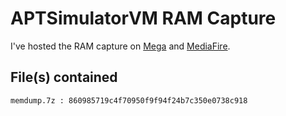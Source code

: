 # APTSimulatorVM RAM Capture

I've hosted the RAM capture on [Mega](https://mega.nz/file/gypSxQrA#27lmfxP1K7XMZkoMIgFNlx0SOuWfu_0bubstqrFs-A8) and [MediaFire](https://www.mediafire.com/folder/6b1s3o9l3zhp3/APTSimulatorVM).

## File(s) contained

`memdump.7z : 860985719c4f70950f9f94f24b7c350e0738c918`

